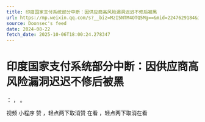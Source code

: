 ```yaml
---
title: 印度国家支付系统部分中断：因供应商高风险漏洞迟迟不修后被黑
url: https://mp.weixin.qq.com/s?__biz=MzI5NTM4OTQ5Mg==&mid=2247629184&idx=3&sn=d0b58f45a461d55f656c7f86f8ff7d82
source: Doonsec's feed
date: 2024-08-22
fetch_date: 2025-10-06T18:00:24.278347
---
```


# 印度国家支付系统部分中断：因供应商高风险漏洞迟迟不修后被黑

：
，
。

视频
小程序
赞
，轻点两下取消赞
在看
，轻点两下取消在看